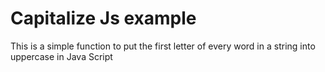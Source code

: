 # Capitalize Js example
This is a simple function to put the first letter of every word in a string into uppercase in Java Script
